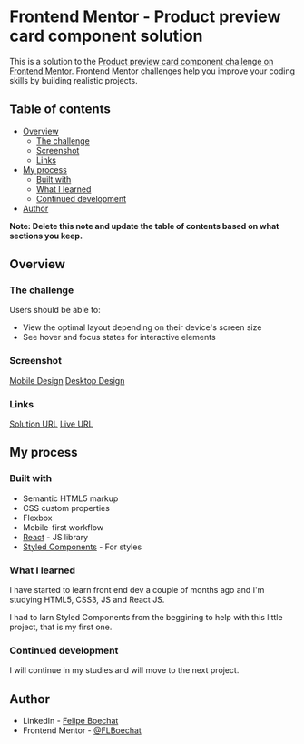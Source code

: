 # Frontend Mentor - Product preview card component solution

This is a solution to the [Product preview card component challenge on Frontend Mentor](https://www.frontendmentor.io/challenges/product-preview-card-component-GO7UmttRfa). Frontend Mentor challenges help you improve your coding skills by building realistic projects. 

## Table of contents

- [Overview](#overview)
  - [The challenge](#the-challenge)
  - [Screenshot](#screenshot)
  - [Links](#links)
- [My process](#my-process)
  - [Built with](#built-with)
  - [What I learned](#what-i-learned)
  - [Continued development](#continued-development)
- [Author](#author)

**Note: Delete this note and update the table of contents based on what sections you keep.**

## Overview

### The challenge

Users should be able to:

- View the optimal layout depending on their device's screen size
- See hover and focus states for interactive elements

### Screenshot

[Mobile Design](./public/mobile_version.png)
[Desktop Design](./public/desktop_version.png)

### Links

[Solution URL](https://github.com/FLBoechat/gabrielle)
[Live URL](https://flboechat.github.io/gabrielle/)

## My process

### Built with

- Semantic HTML5 markup
- CSS custom properties
- Flexbox
- Mobile-first workflow
- [React](https://reactjs.org/) - JS library
- [Styled Components](https://styled-components.com/) - For styles

### What I learned

I have started to learn front end dev a couple of months ago and I'm studying HTML5, CSS3, JS and React JS.

I had to larn Styled Components from the  beggining to help with this little project, that is my first one.


### Continued development

I will continue in my studies and will move to the next project.


## Author

- LinkedIn - [Felipe Boechat](https://www.linkedin.com/in/flboechat/)
- Frontend Mentor - [@FLBoechat](https://www.frontendmentor.io/profile/FLBoechat)


